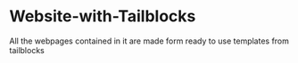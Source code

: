 # Website-with-Tailblocks
All the webpages contained in it are made form ready to use templates from tailblocks
